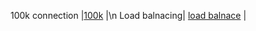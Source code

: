 100k connection |[100k](https://www.percona.com/blog/2019/02/25/mysql-challenge-100k-connections/) |\n
Load balnacing| [load balnace](https://docs.gitlab.com/ee/administration/database_load_balancing.html) |
